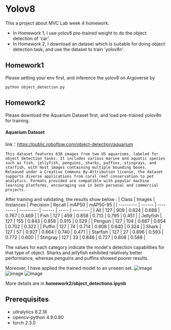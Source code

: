 # Yolov8 
This a project about MVC Lab week 4 homework.
* In Homework 1, I use yolov8 pre-trained weight to do the object detection of 'car'.
*  In Homework 2, I download an dataset which is suitable for doing object detection task, and use the dataset to train 'yolov8n'.
  
## Homework1
Please setting your env first, and inference the yolov8 on Argoverse by 
```bash=
python object_detection.py
```
## Homework2
Please download the Aquarium Dataset first, and load pre-trained yolov8n for training.

####   Aquarium Dataset
link：https://public.roboflow.com/object-detection/aquarium
```
This dataset features 638 images from two US aquariums, labeled for object detection tasks. It includes various marine and aquatic species such as fish, jellyfish, penguins, sharks, puffins, stingrays, and starfish, with most images containing multiple bounding boxes. Released under a Creative Commons By-Attribution license, the dataset supports diverse applications from coral reef conservation to pet analytics. Formats provided are compatible with popular machine learning platforms, encouraging use in both personal and commercial projects.
```
After training and validating, the results show below :
| Class     | Images | Instances | Precision | Recall | mAP50 | mAP50-95 |
| --------- | ------ | --------- | --------- | ------ | ----- | -------- |
| All       | 127    | 909       | 0.824     | 0.688  | 0.767 | 0.469    |
| Fish      | 127    | 459       | 0.858     | 0.713  | 0.795 | 0.451    |
| Jellyfish | 127    | 155       | 0.843     | 0.858  | 0.915 | 0.529    |
| Penguin   | 127    | 104       | 0.687     | 0.654  | 0.702 | 0.322    |
| Puffin    | 127    | 74        | 0.714     | 0.608  | 0.640 | 0.324    |
| Shark     | 127    | 57        | 0.927     | 0.664  | 0.740 | 0.471    |
| Starfish  | 127    | 27        | 0.896     | 0.593  | 0.772 | 0.600    |
| Stingray  | 127    | 33        | 0.846     | 0.727  | 0.808 | 0.588    |

The values for each category indicate the model's detection capabilities for that type of object. Sharks and jellyfish exhibited relatively better performance, whereas penguins and puffins showed poorer results.

Moreover, I have applied the trained model to an unseen set.
![image](https://github.com/mvclab-ntust-course/course4-lannyyuan-go/assets/122262894/c0fb2f1a-829f-45d4-bd5e-e28710a8564f)
![image](https://github.com/mvclab-ntust-course/course4-lannyyuan-go/assets/122262894/74e0c459-a970-4fe5-acec-54e1b7944db5)
![image](https://github.com/mvclab-ntust-course/course4-lannyyuan-go/assets/122262894/067612fe-f378-4d78-8a46-a557309b6549)


More details are in  **homework2/object_detections.ipynb**

## Prerequisites
* ultralytics              8.2.18
* opencv-python            4.9.0.80
* torch                    2.3.0
